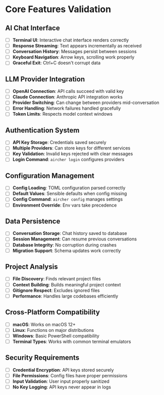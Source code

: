 # Core Features Validation

## AI Chat Interface

- [ ] **Terminal UI**: Interactive chat interface renders correctly
- [ ] **Response Streaming**: Text appears incrementally as received  
- [ ] **Conversation History**: Messages persist between sessions
- [ ] **Keyboard Navigation**: Arrow keys, scrolling work properly
- [ ] **Graceful Exit**: Ctrl+C doesn't corrupt data

## LLM Provider Integration

- [ ] **OpenAI Connection**: API calls succeed with valid key
- [ ] **Claude Connection**: Anthropic API integration works
- [ ] **Provider Switching**: Can change between providers mid-conversation
- [ ] **Error Handling**: Network failures handled gracefully
- [ ] **Token Limits**: Respects model context windows

## Authentication System

- [ ] **API Key Storage**: Credentials saved securely
- [ ] **Multiple Providers**: Can store keys for different services
- [ ] **Key Validation**: Invalid keys rejected with clear messages
- [ ] **Login Command**: `aircher login` configures providers

## Configuration Management

- [ ] **Config Loading**: TOML configuration parsed correctly
- [ ] **Default Values**: Sensible defaults when config missing
- [ ] **Config Command**: `aircher config` manages settings
- [ ] **Environment Override**: Env vars take precedence

## Data Persistence

- [ ] **Conversation Storage**: Chat history saved to database
- [ ] **Session Management**: Can resume previous conversations
- [ ] **Database Integrity**: No corruption during crashes
- [ ] **Migration Support**: Schema updates work correctly

## Project Analysis

- [ ] **File Discovery**: Finds relevant project files
- [ ] **Context Building**: Builds meaningful project context
- [ ] **Gitignore Respect**: Excludes ignored files
- [ ] **Performance**: Handles large codebases efficiently

## Cross-Platform Compatibility

- [ ] **macOS**: Works on macOS 12+
- [ ] **Linux**: Functions on major distributions
- [ ] **Windows**: Basic PowerShell compatibility
- [ ] **Terminal Types**: Works with common terminal emulators

## Security Requirements

- [ ] **Credential Encryption**: API keys stored securely
- [ ] **File Permissions**: Config files have proper permissions
- [ ] **Input Validation**: User input properly sanitized
- [ ] **No Key Logging**: API keys never appear in logs